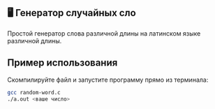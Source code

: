 ## 🖥️ Генератор случайных сло

Простой генератор слова различной длины на латинском языке различной длины.

## Пример использования

Скомпилируйте файл и запустите программу прямо из терминала:

```bash
gcc random-word.c
./a.out <ваше число>
```

